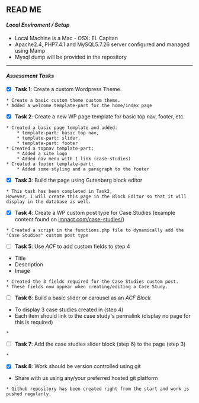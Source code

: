 ## READ ME

#### ***Local Enviroment / Setup***
* Local Machine is a Mac - OSX: EL Capitan
* Apache2.4, PHP7.4.1 and MySQL5.7.26 server configured and managed using Mamp
* Mysql dump will be provided in the repository
_____________________________________

#### ***Assessment Tasks***

- [x] **Task 1**: Create a custom Wordpress Theme.
```text
* Create a basic custom theme custom theme.
* Added a welcome template-part for the home/index page
```


- [x] **Task 2**: Create a new WP page template for basic top nav, footer, etc.
```text
* Created a basic page template and added:
    * template-part: basic top nav,
    * template-part: slider,
    * template-part: footer
* Created a topnav template-part:
    * Added a site logo
    * Added nav menu with 1 link (case-studies)
* Created a footer template-part:
    * Added some styling and a paragraph to the footer
```


- [x] **Task 3**: Build the page using Gutenberg block editor
```text
* This task has been completed in Task2,
However, I will create this page in the Block Editor so that it will display in the database as well.
```


- [X] **Task 4**: Create a WP custom post type for Case Studies
(example content found on [impact.com/case-studies/](impact.com/case-studies/))
```text
* Created a script in the functions.php file to dynamically add the "Case Studies" custom post type

```


- [ ] **Task 5**: Use *ACF* to add custom fields to step 4
* Title
* Description
* Image
```text
* Created the 3 fields required for the Case Studies custom post.
* These fields now appear when creating/editing a Case Study.

```


- [ ] **Task 6**: Build a basic slider or carousel as an *ACF Block*
* To display 3 case studies created in (step 4)
* Each item should link to the case study's permalink (display no page for this is required)
```text
* 

```


- [ ] **Task 7**: Add the case studies slider block (step 6) to the page (step 3)
```text
* 

```


- [x] **Task 8**: Work should be version controlled using git
* Share with us using any/your preferred hosted git platform
```text
* Github repository has been created right from the start and work is pushed regularly.

```



